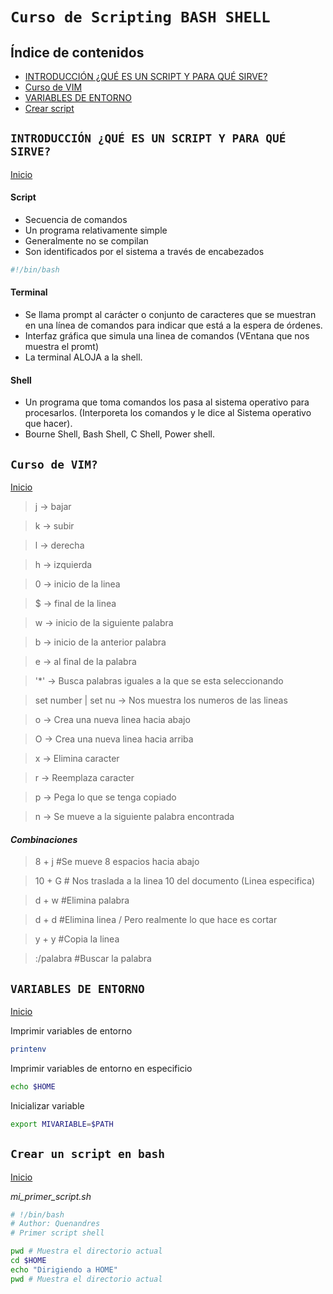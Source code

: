 # `Curso de Scripting BASH SHELL`
<a id="item"></a>

## Índice de contenidos
* [INTRODUCCIÓN ¿QUÉ ES UN SCRIPT Y PARA QUÉ SIRVE?](#item1)
* [Curso de VIM](#item2)
* [VARIABLES DE ENTORNO](#item3)
* [Crear script](#item4)

<a id="item1"></a>

## `INTRODUCCIÓN ¿QUÉ ES UN SCRIPT Y PARA QUÉ SIRVE?`
[Inicio](#item)

#### Script
- Secuencia de comandos
- Un programa relativamente simple
- Generalmente no se compilan
- Son identificados por el sistema a través de encabezados
```bash
#!/bin/bash
```

#### Terminal
- Se llama prompt al carácter o conjunto de caracteres que se muestran en una línea de comandos para indicar que está a la espera de órdenes.
- Interfaz gráfica que simula una linea de comandos (VEntana que nos muestra el promt)
- La terminal ALOJA a la shell.

#### Shell
- Un programa que toma comandos los pasa al sistema operativo para procesarlos. (Interporeta los comandos y le dice al Sistema operativo que hacer).
- Bourne Shell, Bash Shell, C Shell, Power shell.

<a id="item2"></a>

## `Curso de VIM?`
[Inicio](#item)

> j -> bajar

> k -> subir

> l -> derecha

> h -> izquierda

> 0 -> inicio de la linea

> $ -> final de la linea

> w -> inicio de la siguiente palabra

> b -> inicio de la anterior palabra

> e -> al final de la palabra

> '*' -> Busca palabras iguales a la que se esta seleccionando

> set number | set nu -> Nos muestra los numeros de las lineas 

> o -> Crea una nueva linea hacia abajo

> O -> Crea una nueva linea hacia arriba

> x -> Elimina caracter 

> r -> Reemplaza caracter

> p -> Pega lo que se tenga copiado

> n -> Se mueve a la siguiente palabra encontrada

#### *Combinaciones*

> 8 + j #Se mueve 8 espacios hacia abajo

> 10 + G # Nos traslada a la linea 10 del documento (Linea especifica)

> d + w #Elimina palabra

> d + d #Elimina linea / Pero realmente lo que hace es cortar

> y + y #Copia la linea

> :/palabra #Buscar la palabra

<a id="item3"></a>

## `VARIABLES DE ENTORNO`
[Inicio](#item)

Imprimir variables de entorno
```bash
printenv
```

Imprimir variables de entorno en especificio
```bash
echo $HOME
```
Inicializar variable
```bash
export MIVARIABLE=$PATH
```

<a id="item4"></a>

## `Crear un script en bash`
[Inicio](#item)

_mi_primer_script.sh_

```sh
# !/bin/bash
# Author: Quenandres
# Primer script shell

pwd # Muestra el directorio actual
cd $HOME
echo "Dirigiendo a HOME"
pwd # Muestra el directorio actual

```